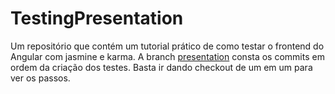 # TestingPresentation
Um repositório que contém um tutorial prático de como testar o frontend do Angular com jasmine e karma.
A branch [presentation](https://github.com/rsadr0pyz/testing-presentation/tree/presentation) consta os commits em ordem da criação dos testes. 
Basta ir dando checkout de um em um para ver os passos.
